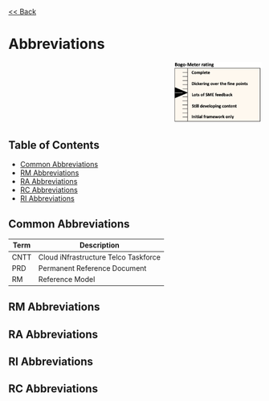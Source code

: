 [<< Back](../)

# Abbreviations

<p align="right"><img src="./figures/bogo_lsf.png" alt="scope" title="baldy" width="35%"/></p>


## Table of Contents
* [Common Abbreviations](#1.1)
* [RM Abbreviations](#1.2)
* [RA Abbreviations](#1.3)
* [RC Abbreviations](#1.4)
* [RI Abbreviations](#1.5)

<a name="1.1"></a>
## Common Abbreviations

| Term           | Description                           |
|----------------|-------------                          |
| CNTT           | Cloud iNfrastructure Telco Taskforce  |  
| PRD            | Permanent Reference Document          |
| RM             | Reference Model                       |

<a name="1.2"></a>
## RM Abbreviations

<a name="1.3"></a>
## RA Abbreviations

<a name="1.4"></a>
## RI Abbreviations

<a name="1.4"></a>
## RC Abbreviations